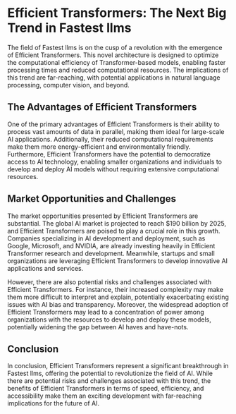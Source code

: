 # Efficient Transformers: The Next Big Trend in Fastest llms
The field of Fastest llms is on the cusp of a revolution with the emergence of Efficient Transformers. This novel architecture is designed to optimize the computational efficiency of Transformer-based models, enabling faster processing times and reduced computational resources. The implications of this trend are far-reaching, with potential applications in natural language processing, computer vision, and beyond.

## The Advantages of Efficient Transformers
One of the primary advantages of Efficient Transformers is their ability to process vast amounts of data in parallel, making them ideal for large-scale AI applications. Additionally, their reduced computational requirements make them more energy-efficient and environmentally friendly. Furthermore, Efficient Transformers have the potential to democratize access to AI technology, enabling smaller organizations and individuals to develop and deploy AI models without requiring extensive computational resources.

## Market Opportunities and Challenges
The market opportunities presented by Efficient Transformers are substantial. The global AI market is projected to reach $190 billion by 2025, and Efficient Transformers are poised to play a crucial role in this growth. Companies specializing in AI development and deployment, such as Google, Microsoft, and NVIDIA, are already investing heavily in Efficient Transformer research and development. Meanwhile, startups and small organizations are leveraging Efficient Transformers to develop innovative AI applications and services.

However, there are also potential risks and challenges associated with Efficient Transformers. For instance, their increased complexity may make them more difficult to interpret and explain, potentially exacerbating existing issues with AI bias and transparency. Moreover, the widespread adoption of Efficient Transformers may lead to a concentration of power among organizations with the resources to develop and deploy these models, potentially widening the gap between AI haves and have-nots.

## Conclusion
In conclusion, Efficient Transformers represent a significant breakthrough in Fastest llms, offering the potential to revolutionize the field of AI. While there are potential risks and challenges associated with this trend, the benefits of Efficient Transformers in terms of speed, efficiency, and accessibility make them an exciting development with far-reaching implications for the future of AI.